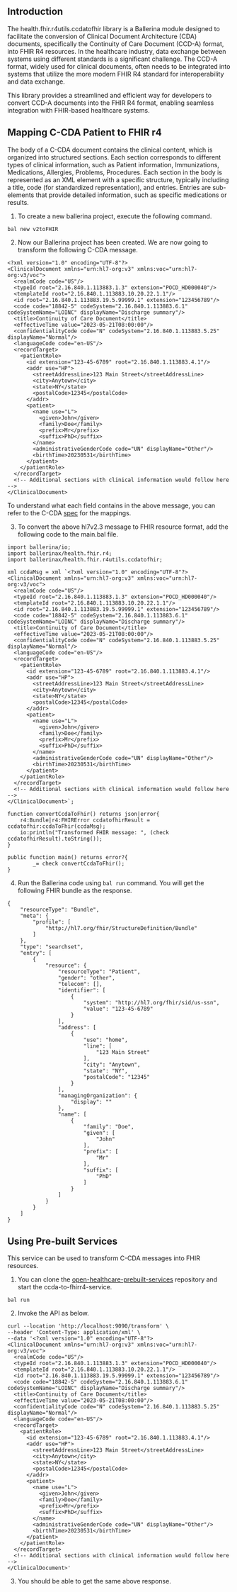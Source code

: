 ## Introduction
The health.fhir.r4utils.ccdatofhir library is a Ballerina module designed to facilitate the conversion of Clinical Document Architecture (CDA) documents, specifically the Continuity of Care Document (CCD-A) format, into FHIR R4 resources. In the healthcare industry, data exchange between systems using different standards is a significant challenge. The CCD-A format, widely used for clinical documents, often needs to be integrated into systems that utilize the more modern FHIR R4 standard for interoperability and data exchange.

This library provides a streamlined and efficient way for developers to convert CCD-A documents into the FHIR R4 format, enabling seamless integration with FHIR-based healthcare systems. 

## Mapping C-CDA Patient to FHIR r4
The body of a C-CDA document contains the clinical content, which is organized into structured sections. Each section corresponds to different types of clinical information, such as Patient information, Immunizations, Medications, Allergies, Problems, Procedures. Each section in the body is represented as an XML element with a specific structure, typically including a title, code (for standardized representation), and entries. Entries are sub-elements that provide detailed information, such as specific medications or results.

1. To create a new ballerina project, execute the following command.
```
bal new v2toFHIR
```
2. Now our Ballerina project has been created. We are now going to transform the following C-CDA message. 
```
<?xml version="1.0" encoding="UTF-8"?>
<ClinicalDocument xmlns="urn:hl7-org:v3" xmlns:voc="urn:hl7-org:v3/voc">
  <realmCode code="US"/>
  <typeId root="2.16.840.1.113883.1.3" extension="POCD_HD000040"/>
  <templateId root="2.16.840.1.113883.10.20.22.1.1"/>
  <id root="2.16.840.1.113883.19.5.99999.1" extension="123456789"/>
  <code code="18842-5" codeSystem="2.16.840.1.113883.6.1" codeSystemName="LOINC" displayName="Discharge summary"/>
  <title>Continuity of Care Document</title>
  <effectiveTime value="2023-05-21T08:00:00"/>
  <confidentialityCode code="N" codeSystem="2.16.840.1.113883.5.25" displayName="Normal"/>
  <languageCode code="en-US"/>
  <recordTarget>
    <patientRole>
      <id extension="123-45-6789" root="2.16.840.1.113883.4.1"/>
      <addr use="HP">
        <streetAddressLine>123 Main Street</streetAddressLine>
        <city>Anytown</city>
        <state>NY</state>
        <postalCode>12345</postalCode>
      </addr>
      <patient>
        <name use="L">
          <given>John</given>
          <family>Doe</family>
          <prefix>Mr</prefix>
          <suffix>PhD</suffix>
        </name>
        <administrativeGenderCode code="UN" displayName="Other"/>
        <birthTime>20230531</birthTime>
      </patient>
    </patientRole>
  </recordTarget>
  <!-- Additional sections with clinical information would follow here -->
</ClinicalDocument>
```
To understand what each field contains in the above message, you can refer to the C-CDA [spec](https://hl7.org/fhir/us/ccda/2023May/CF-index.html) for the mappings.

3. To convert the above hl7v2.3 message to FHIR resource format, add the following code to the main.bal file.
```
import ballerina/io;
import ballerinax/health.fhir.r4;
import ballerinax/health.fhir.r4utils.ccdatofhir;

xml ccdaMsg = xml `<?xml version="1.0" encoding="UTF-8"?>
<ClinicalDocument xmlns="urn:hl7-org:v3" xmlns:voc="urn:hl7-org:v3/voc">
  <realmCode code="US"/>
  <typeId root="2.16.840.1.113883.1.3" extension="POCD_HD000040"/>
  <templateId root="2.16.840.1.113883.10.20.22.1.1"/>
  <id root="2.16.840.1.113883.19.5.99999.1" extension="123456789"/>
  <code code="18842-5" codeSystem="2.16.840.1.113883.6.1" codeSystemName="LOINC" displayName="Discharge summary"/>
  <title>Continuity of Care Document</title>
  <effectiveTime value="2023-05-21T08:00:00"/>
  <confidentialityCode code="N" codeSystem="2.16.840.1.113883.5.25" displayName="Normal"/>
  <languageCode code="en-US"/>
  <recordTarget>
    <patientRole>
      <id extension="123-45-6789" root="2.16.840.1.113883.4.1"/>
      <addr use="HP">
        <streetAddressLine>123 Main Street</streetAddressLine>
        <city>Anytown</city>
        <state>NY</state>
        <postalCode>12345</postalCode>
      </addr>
      <patient>
        <name use="L">
          <given>John</given>
          <family>Doe</family>
          <prefix>Mr</prefix>
          <suffix>PhD</suffix>
        </name>
        <administrativeGenderCode code="UN" displayName="Other"/>
        <birthTime>20230531</birthTime>
      </patient>
    </patientRole>
  </recordTarget>
  <!-- Additional sections with clinical information would follow here -->
</ClinicalDocument>`;

function convertCcdaToFhir() returns json|error{
    r4:Bundle|r4:FHIRError ccdatofhirResult = ccdatofhir:ccdaToFhir(ccdaMsg);
    io:println("Transformed FHIR message: ", (check ccdatofhirResult).toString());
}

public function main() returns error?{
        _= check convertCcdaToFhir();
}
```

4. Run the Ballerina code using `bal run` command. You will get the following FHIR bundle as the response.
```
{
    "resourceType": "Bundle",
    "meta": {
        "profile": [
            "http://hl7.org/fhir/StructureDefinition/Bundle"
        ]
    },
    "type": "searchset",
    "entry": [
        {
            "resource": {
                "resourceType": "Patient",
                "gender": "other",
                "telecom": [],
                "identifier": [
                    {
                        "system": "http://hl7.org/fhir/sid/us-ssn",
                        "value": "123-45-6789"
                    }
                ],
                "address": [
                    {
                        "use": "home",
                        "line": [
                            "123 Main Street"
                        ],
                        "city": "Anytown",
                        "state": "NY",
                        "postalCode": "12345"
                    }
                ],
                "managingOrganization": {
                    "display": ""
                },
                "name": [
                    {
                        "family": "Doe",
                        "given": [
                            "John"
                        ],
                        "prefix": [
                            "Mr"
                        ],
                        "suffix": [
                            "PhD"
                        ]
                    }
                ]
            }
        }
    ]
}
```

## Using Pre-built Services
This service can be used to transform C-CDA messages into FHIR resources.

1. You can clone the [open-healthcare-prebuilt-services](https://github.com/wso2/open-healthcare-prebuilt-services/tree/main/transformation/ccda-to-fhirr4-service) repository and start the ccda-to-fhirr4-service. 
```
bal run
```

2. Invoke the API as below. 
```
curl --location 'http://localhost:9090/transform' \
--header 'Content-Type: application/xml' \
--data '<?xml version="1.0" encoding="UTF-8"?>
<ClinicalDocument xmlns="urn:hl7-org:v3" xmlns:voc="urn:hl7-org:v3/voc">
  <realmCode code="US"/>
  <typeId root="2.16.840.1.113883.1.3" extension="POCD_HD000040"/>
  <templateId root="2.16.840.1.113883.10.20.22.1.1"/>
  <id root="2.16.840.1.113883.19.5.99999.1" extension="123456789"/>
  <code code="18842-5" codeSystem="2.16.840.1.113883.6.1" codeSystemName="LOINC" displayName="Discharge summary"/>
  <title>Continuity of Care Document</title>
  <effectiveTime value="2023-05-21T08:00:00"/>
  <confidentialityCode code="N" codeSystem="2.16.840.1.113883.5.25" displayName="Normal"/>
  <languageCode code="en-US"/>
  <recordTarget>
    <patientRole>
      <id extension="123-45-6789" root="2.16.840.1.113883.4.1"/>
      <addr use="HP">
        <streetAddressLine>123 Main Street</streetAddressLine>
        <city>Anytown</city>
        <state>NY</state>
        <postalCode>12345</postalCode>
      </addr>
      <patient>
        <name use="L">
          <given>John</given>
          <family>Doe</family>
          <prefix>Mr</prefix>
          <suffix>PhD</suffix>
        </name>
        <administrativeGenderCode code="UN" displayName="Other"/>
        <birthTime>20230531</birthTime>
      </patient>
    </patientRole>
  </recordTarget>
  <!-- Additional sections with clinical information would follow here -->
</ClinicalDocument>'
```

3. You should be able to get the same above response. 

